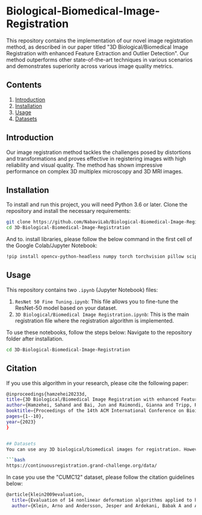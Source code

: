 # Biological-Biomedical-Image-Registration

This repository contains the implementation of our novel image registration method, as described in our paper titled "3D Biological/Biomedical Image Registration with enhanced Feature Extraction and Outlier Detection". Our method outperforms other state-of-the-art techniques in various scenarios and demonstrates superiority across various image quality metrics.

## Contents
1. [Introduction](#introduction)
2. [Installation](#installation)
3. [Usage](#usage)
4. [Datasets](#datasets)

## Introduction

Our image registration method tackles the challenges posed by distortions and transformations and proves effective in registering images with high reliability and visual quality. The method has shown impressive performance on complex 3D multiplex microscopy and 3D MRI images. 

## Installation

To install and run this project, you will need Python 3.6 or later. Clone the repository and install the necessary requirements:

```bash
git clone https://github.com/NabaviLab/Biological-Biomedical-Image-Registration
cd 3D-Biological-Biomedical-Image-Registration
```
And to. install libraries, please follow the below command in the first cell of the Google Colab/Jupyter Notebook:
```bash
!pip install opencv-python-headless numpy torch torchvision pillow scipy pandas matplotlib seaborn plotly scikit-image psutil scikit-learn
```

## Usage

This repository contains two `.ipynb` (Jupyter Notebook) files:
1. `ResNet 50 Fine Tuning.ipynb`: This file allows you to fine-tune the ResNet-50 model based on your dataset.
2. `3D Biological/Biomedical Image Registration.ipynb`: This is the main registration file where the registration algorithm is implemented.

To use these notebooks, follow the steps below:
Navigate to the repository folder after installation.
```bash
cd 3D-Biological-Biomedical-Image-Registration
```

## Citation

If you use this algorithm in your research, please cite the following paper:

```bash
@inproceedings{hamzehei20233d,
title={3D Biological/Biomedical Image Registration with enhanced Feature Extraction and Outlier Detection},
author={Hamzehei, Sahand and Bai, Jun and Raimondi, Gianna and Tripp, Rebecca and Ostroff, Linnaea and Nabavi, Sheida},
booktitle={Proceedings of the 14th ACM International Conference on Bioinformatics, Computational Biology, and Health Informatics},
pages={1--10},
year={2023}
}


## Datasets
You can use any 3D biological/biomedical images for registration. However, our model performs best with 3D multiplex microscopy and 3D MRI images. For your convenience, we provide the "CUMC12" dataset, which is synthesised based on known transformations. This dataset is ideal for testing the algorithm. The "CUMC12" dataset we used in our paper is publicly available:

```bash
https://continuousregistration.grand-challenge.org/data/
```

In case you use the "CUMC12" dataset, please follow the citation guidelines below:

```bash
@article{klein2009evaluation,
  title={Evaluation of 14 nonlinear deformation algorithms applied to human brain MRI registration},
  author={Klein, Arno and Andersson, Jesper and Ardekani, Babak A and Ashburner, John and Avants, Brian and Chiang, Ming-Chang and Christensen, Gary E and Collins, D Louis and Gee, James and Hellier, Pierre and others},
